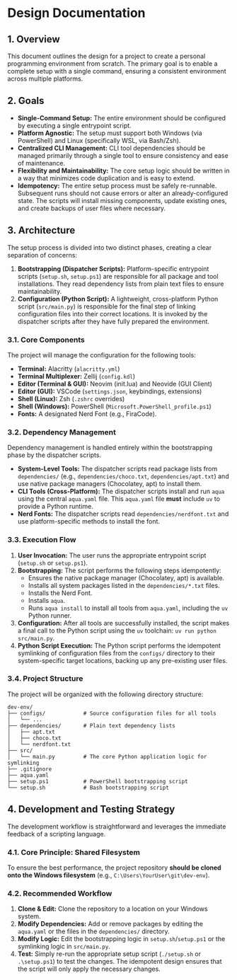 # Design Documentation

## 1. Overview

This document outlines the design for a project to create a personal programming environment from scratch. The primary goal is to enable a complete setup with a single command, ensuring a consistent environment across multiple platforms.

## 2. Goals

- **Single-Command Setup:** The entire environment should be configured by executing a single entrypoint script.
- **Platform Agnostic:** The setup must support both Windows (via PowerShell) and Linux (specifically WSL, via Bash/Zsh).
- **Centralized CLI Management:** CLI tool dependencies should be managed primarily through a single tool to ensure consistency and ease of maintenance.
- **Flexibility and Maintainability:** The core setup logic should be written in a way that minimizes code duplication and is easy to extend.
- **Idempotency:** The entire setup process must be safely re-runnable. Subsequent runs should not cause errors or alter an already-configured state. The scripts will install missing components, update existing ones, and create backups of user files where necessary.

## 3. Architecture

The setup process is divided into two distinct phases, creating a clear separation of concerns:

1.  **Bootstrapping (Dispatcher Scripts):** Platform-specific entrypoint scripts (`setup.sh`, `setup.ps1`) are responsible for all package and tool installations. They read dependency lists from plain text files to ensure maintainability.
2.  **Configuration (Python Script):** A lightweight, cross-platform Python script (`src/main.py`) is responsible for the final step of linking configuration files into their correct locations. It is invoked by the dispatcher scripts after they have fully prepared the environment.

### 3.1. Core Components

The project will manage the configuration for the following tools:

- **Terminal:** Alacritty (`alacritty.yml`)
- **Terminal Multiplexer:** Zellij (`config.kdl`)
- **Editor (Terminal & GUI):** Neovim (init.lua) and Neovide (GUI Client)
- **Editor (GUI):** VSCode (`settings.json`, keybindings, extensions)
- **Shell (Linux):** Zsh (`.zshrc` overrides)
- **Shell (Windows):** PowerShell (`Microsoft.PowerShell_profile.ps1`)
- **Fonts:** A designated Nerd Font (e.g., FiraCode).

### 3.2. Dependency Management

Dependency management is handled entirely within the bootstrapping phase by the dispatcher scripts.

- **System-Level Tools:** The dispatcher scripts read package lists from `dependencies/` (e.g., `dependencies/choco.txt`, `dependencies/apt.txt`) and use native package managers (Chocolatey, apt) to install them.
- **CLI Tools (Cross-Platform):** The dispatcher scripts install and run `aqua` using the central `aqua.yaml` file. This `aqua.yaml` file **must** include `uv` to provide a Python runtime.
- **Nerd Fonts:** The dispatcher scripts read `dependencies/nerdfont.txt` and use platform-specific methods to install the font.

### 3.3. Execution Flow

1.  **User Invocation:** The user runs the appropriate entrypoint script (`setup.sh` or `setup.ps1`).
2.  **Bootstrapping:** The script performs the following steps idempotently:
    -   Ensures the native package manager (Chocolatey, apt) is available.
    -   Installs all system packages listed in the `dependencies/*.txt` files.
    -   Installs the Nerd Font.
    -   Installs `aqua`.
    -   Runs `aqua install` to install all tools from `aqua.yaml`, including the `uv` Python runner.
3.  **Configuration:** After all tools are successfully installed, the script makes a final call to the Python script using the `uv` toolchain: `uv run python src/main.py`.
4.  **Python Script Execution:** The Python script performs the idempotent symlinking of configuration files from the `configs/` directory to their system-specific target locations, backing up any pre-existing user files.

### 3.4. Project Structure

The project will be organized with the following directory structure:

```
dev-env/
├── configs/            # Source configuration files for all tools
│   └── ...
├── dependencies/       # Plain text dependency lists
│   ├── apt.txt
│   ├── choco.txt
│   └── nerdfont.txt
├── src/
│   └── main.py         # The core Python application logic for symlinking
├── .gitignore
├── aqua.yaml
├── setup.ps1           # PowerShell bootstrapping script
└── setup.sh            # Bash bootstrapping script
```

## 4. Development and Testing Strategy

The development workflow is straightforward and leverages the immediate feedback of a scripting language.

### 4.1. Core Principle: Shared Filesystem

To ensure the best performance, the project repository **should be cloned onto the Windows filesystem** (e.g., `C:\Users\YourUser\git\dev-env`).

### 4.2. Recommended Workflow

1.  **Clone & Edit:** Clone the repository to a location on your Windows system.
2.  **Modify Dependencies:** Add or remove packages by editing the `aqua.yaml` or the files in the `dependencies/` directory.
3.  **Modify Logic:** Edit the bootstrapping logic in `setup.sh`/`setup.ps1` or the symlinking logic in `src/main.py`.
4.  **Test:** Simply re-run the appropriate setup script (`./setup.sh` or `.\setup.ps1`) to test the changes. The idempotent design ensures that the script will only apply the necessary changes.
